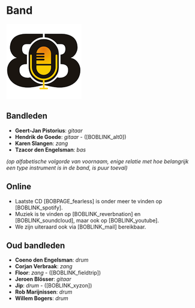 # Band

![Bunch of Bunk logo](images/BoB-logo.png#albumcover)

## Bandleden

- **Geert-Jan Pistorius**: *gitaar*
- **Hendrik de Goede**: *gitaar* - ([BOBLINK_alt0])
- **Karen Slangen**: *zang*
- **Tzacor den Engelsman**: *bas*

*(op alfabetische volgorde van voornaam, enige relatie met hoe belangrijk een type instrument is in de band, is puur toeval)*

## Online

- Laatste CD [BOBPAGE_fearless] is onder meer te vinden op [BOBLINK_spotify].
- Muziek is te vinden op [BOBLINK_reverbnation] en [BOBLINK_soundcloud], maar ook op [BOBLINK_youtube].
- We zijn uiteraard ook via [BOBLINK_mail] bereikbaar.

## Oud bandleden

- **Coeno den Engelsman**: *drum*
- **Corjan Verbraak**: *zang*
- **Floor**: *zang* - ([BOBLINK_fieldtrip])
- **Jeroen Blösser**: *gitaar*
- **Jip**: *drum* - ([BOBLINK_xyzon])
- **Rob Marijnissen**: *drum*
- **Willem Bogers**: *drum*

